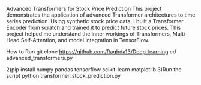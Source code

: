 Advanced Transformers for Stock Price Prediction
This project demonstrates the application of advanced Transformer architectures to time series prediction. Using synthetic stock price data, I built a Transformer Encoder from scratch and trained it to predict future stock prices. This project helped me understand the inner workings of Transformers, Multi-Head Self-Attention, and model integration in TensorFlow.


How to Run
git clone  https://github.com/Raghda13/Deep-learning
cd advanced_transformers.py

2)pip install numpy pandas tensorflow scikit-learn matplotlib
3)Run the script 
python transformer_stock_prediction.py



 
